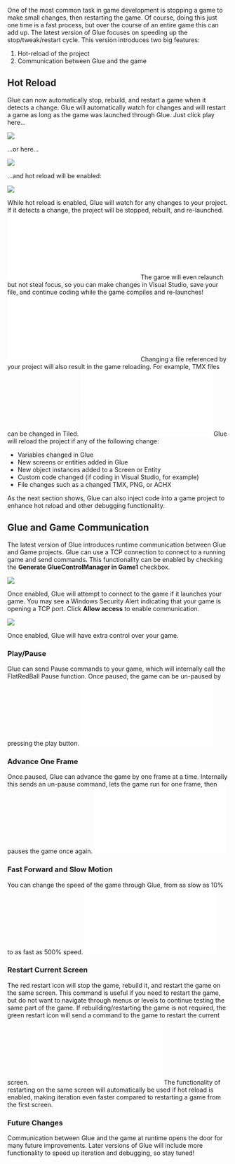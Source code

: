 One of the most common task in game development is stopping a game to make small changes, then restarting the game. Of course, doing this just one time is a fast process, but over the course of an entire game this can add up. The latest version of Glue focuses on speeding up the stop/tweak/restart cycle. This version introduces two big features:

1.  Hot-reload of the project
2.  Communication between Glue and the game

## Hot Reload

Glue can now automatically stop, rebuild, and restart a game when it detects a change. Glue will automatically watch for changes and will restart a game as long as the game was launched through Glue. Just click play here...

![](/media/2019-11-img_5dd6291e5df0d.png)

...or here...

![](/media/2019-11-img_5dd62968a82a0.png)

...and hot reload will be enabled:

![](/media/2019-11-img_5dd629b46fa3b.png)

While hot reload is enabled, Glue will watch for any changes to your project. If it detects a change, the project will be stopped, rebuilt, and re-launched. [![](/wp-content/uploads/2019/11/kG6hvklZUo.gif.md)](/wp-content/uploads/2019/11/kG6hvklZUo.gif.md) The game will even relaunch but not steal focus, so you can make changes in Visual Studio, save your file, and continue coding while the game compiles and re-launches! [![](/wp-content/uploads/2019/11/cN3NMjUWBD.gif.md)](/wp-content/uploads/2019/11/cN3NMjUWBD.gif.md) Changing a file referenced by your project will also result in the game reloading. For example, TMX files can be changed in Tiled. [![](/wp-content/uploads/2019/11/Rrtnku7STP.gif.md)](/wp-content/uploads/2019/11/Rrtnku7STP.gif.md) Glue will reload the project if any of the following change:

-   Variables changed in Glue
-   New screens or entities added in Glue
-   New object instances added to a Screen or Entity
-   Custom code changed (if coding in Visual Studio, for example)
-   File changes such as a changed TMX, PNG, or ACHX

As the next section shows, Glue can also inject code into a game project to enhance hot reload and other debugging functionality.

## Glue and Game Communication

The latest version of Glue introduces runtime communication between Glue and Game projects. Glue can use a TCP connection to connect to a running game and send commands. This functionality can be enabled by checking the **Generate GlueControlManager in Game1** checkbox.

![](/media/2019-11-img_5dd8aca39f110.png)

Once enabled, Glue will attempt to connect to the game if it launches your game. You may see a Windows Security Alert indicating that your game is opening a TCP port. Click **Allow access** to enable communication.

![](/media/2019-11-img_5dd8abcc120d8.png)

Once enabled, Glue will have extra control over your game.

### Play/Pause

Glue can send Pause commands to your game, which will internally call the FlatRedBall Pause function. Once paused, the game can be un-paused by pressing the play button. [![](/wp-content/uploads/2019/11/6Bmuy0rlIH.gif.md)](/wp-content/uploads/2019/11/6Bmuy0rlIH.gif.md)

### Advance One Frame

Once paused, Glue can advance the game by one frame at a time. Internally this sends an un-pause command, lets the game run for one frame, then pauses the game once again. [![](/wp-content/uploads/2019/11/Au5ZSOPx4M.gif.md)](/wp-content/uploads/2019/11/Au5ZSOPx4M.gif.md)

### Fast Forward and Slow Motion

You can change the speed of the game through Glue, from as slow as 10% to as fast as 500% speed. [![](/wp-content/uploads/2019/11/iXhCBDBXsG.gif.md)](/wp-content/uploads/2019/11/iXhCBDBXsG.gif.md)

### Restart Current Screen

The red restart icon will stop the game, rebuild it, and restart the game on the same screen. This command is useful if you need to restart the game, but do not want to navigate through menus or levels to continue testing the same part of the game. If rebuilding/restarting the game is not required, the green restart icon will send a command to the game to restart the current screen. [![](/wp-content/uploads/2019/11/orgeVh23yp.gif.md)](/wp-content/uploads/2019/11/orgeVh23yp.gif.md) The functionality of restarting on the same screen will automatically be used if hot reload is enabled, making iteration even faster compared to restarting a game from the first screen.

### Future Changes

Communication between Glue and the game at runtime opens the door for many future improvements. Later versions of Glue will include more functionality to speed up iteration and debugging, so stay tuned!  
